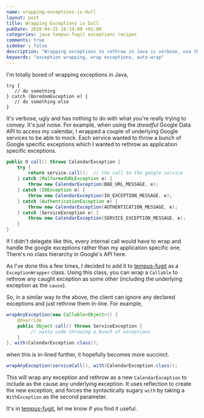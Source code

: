 ```yaml
---
name: wrapping-exceptions-is-dull
layout: post
title: Wrapping Exceptions is Dull
pubDate: 2010-04-25 18:19:00 +01:00
categories: java tempus-fugit exceptions recipes
comments: true
sidebar : false
description: "Wrapping exceptions to rethrow in Java is verbose, use this handy class to auto-wrap exceptions."
keywords: "exception wrapping, wrap exceptions, auto-wrap"
---
```


I'm totally bored of wrapping exceptions in Java,
  
```
try {
   // do something
} catch (BoredomException e) {
   // do something else
}
```
It's verbose, ugly and has nothing to do with what you're really trying to convey. It's just noise. For example, when using the _dreadful_ Google Data API to access my calendar, I wrapped a couple of underlying Google services to be able to mock. Each service wanted to throw a bunch of Google specific exceptions which I wanted to rethrow as application specific exceptions.

``` java
public O call() throws CalendarException {
    try {
        return service.call();  // the call to the google service
    } catch (MalformedURLException e) {
        throw new CalendarException(BAD_URL_MESSAGE, e);
    } catch (IOException e) {
        throw new CalendarException(IO_EXCEPTION_MESSAGE, e);
    } catch (AuthenticationException e) {
        throw new CalendarException(AUTHENTICATION_MESSAGE, e);
    } catch (ServiceException e) {
        throw new CalendarException(SERVICE_EXCEPTION_MESSAGE, e);
    }
}
```

  
If I didn't delegate like this, every internal call would have to wrap and handle the google exceptions rather than my application specific one. There's no class hierarchy in Google's API here.

As I've done this a few times, I decided to add it to [tempus-fugit](http://tempusfugitlibrary.org/) as a `ExceptionWrapper` class. Using this class, you can wrap a `Callable` to rethrow any caught exception as some other (including the underlying exception as the `cause`).

  
So, in a similar way to the above, the client can ignore any declared
exceptions and just rethrow them in-line. For example,

``` java
wrapAnyException(new Callable<Object>() {
    @Override
    public Object call() throws ServiceException {
         // nasty code throwing a bunch of exceptions
    }
}, with(CalendarException.class));
```
when this is in-lined further, it hopefully becomes more succinct.

``` java
wrapAnyException(serviceCall(), with(CalendarException.class));
```
  
This will wrap any exception and rethrow as a new `CalendarException` to include as the cause any underlying exception. It uses reflection to create the new exception, and forces the syntactically sugary `with` by taking a `WithException` as the second parameter.

  
It's in [tempus-fugit](http://tempusfugitlibrary.org/), let me know if you find it useful.



